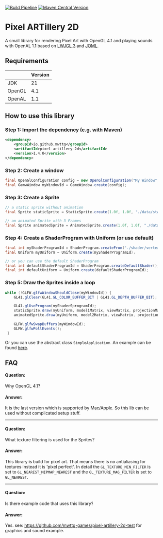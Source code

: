 [![Build Pipeline](https://github.com/mwttg/pixel-artillery-2d/actions/workflows/build.yml/badge.svg)](https://github.com/mwttg/pixel-artillery-2d/actions/workflows/build.yml)
[![Maven Central Version](https://img.shields.io/maven-central/v/io.github.mwttg/pixel-artillery-2d?style=plastic)](https://central.sonatype.com/search?q=mwttg+pixel-artillery-2d)

# Pixel ARTillery 2D

A small library for rendering Pixel Art with OpenGL 4.1 and playing sounds with OpenAL 1.1 based on [LWJGL 3][lwjgl] and [JOML][joml].

## Requirements
|        | Version |
|--------|---------|
| JDK    | 21      |
| OpenGL | 4.1     |
| OpenAL | 1.1     |

## How to use this library

### Step 1: Import the dependency (e.g. with Maven)
````xml
<dependency>
    <groupId>io.github.mwttg</groupId>
    <artifactId>pixel-artillery-2d</artifactId>
    <version>1.4.0</version>
</dependency>
````

### Step 2: Create a window

````java
final OpenGlConfiguration config = new OpenGlConfiguration("My Window", 1920, 1080, true, true, 0.01f, 100.0f);
final GamwWindow myWindowId = GameWindow.create(config);
````

### Step 3: Create a Sprite

````java
// a static sprite without animation
final Sprite staticSprite = StaticSprite.create(1.0f, 1.0f, "./data/static-sprite.png");

// an animated Sprite with 3 Frames
final Sprite animatedSprite = AnimatedSprite.create(1.0f, 1.0f, "./data/animated-sprite.png", List.of(150, 150, 200));
````

### Step 4: Create a ShaderProgram with Uniform (or use default)

````java
final int myShaderProgramId = ShaderProgram.createFrom("./shader/vertex.glsl", "./shader/fragment.glsl");
final Uniform myUniform = Uniform.create(myShaderProgramId);

// or you can use the default ShaderProgram
final int defaultShaderProgramId = ShaderProgram.createDefaultShader();
final int defaultUniform = Uniform.create(defaultShaderProgramId);
````

### Step 5: Draw the Sprites inside a loop
````java
while (!GLFW.glfwWindowShouldClose(myWindowId)) {
    GL41.glClear(GL41.GL_COLOR_BUFFER_BIT | GL41.GL_DEPTH_BUFFER_BIT);

    GL41.glUseProgram(myShaderSprogramId);
    staticSprite.draw(myUniform, model1Matrix, viewMatrix, projectionMatrix);
    animatedSprite.draw(myUniform, model2Matrix, viewMatrix, projectionMatrix);
    
    GLFW.glfwSwapBuffers(myWindowId);
    GLFW.glfwPollEvents();
 }
````

Or you can use the abstract class `SimpleApplication`. 
An example can be found [here][pixel-artillery-example].

## FAQ

#### Question:
Why OpenGL 4.1?

#### Answer:
It is the last version which is supported by Mac/Apple. 
So this lib can be used without complicated setup stuff.

---

#### Question:
What texture filtering is used for the Sprites?

#### Answer:
This library is build for pixel art. 
That means there is no antialiasing for textures instead it is 'pixel perfect'.
In detail the `GL_TEXTURE_MIN_FILTER` is set to `GL_NEAREST_MIPMAP_NEAREST` and the `GL_TEXTURE_MAG_FILTER` is set to `GL_NEAREST`.

---

#### Question:
Is there example code that uses this library?

#### Answer:
Yes. see: https://github.com/mwttg-games/pixel-artillery-2d-test for graphics and sound example.

[comment]: <> (collection of links sorted alphabetically ascending)
[joml]: https://github.com/JOML-CI/JOML
[lwjgl]: https://www.lwjgl.org/
[pixel-artillery-example]: https://github.com/mwttg-games/pixel-artillery-2d-test
